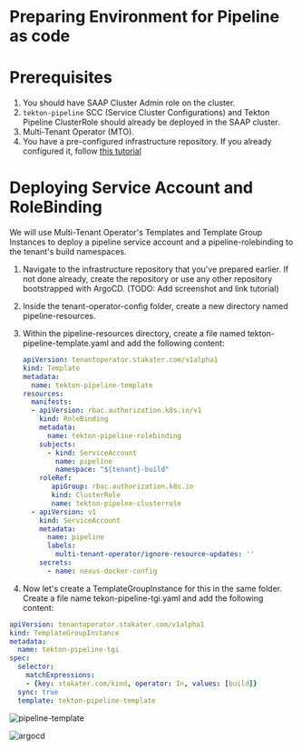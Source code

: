 # Preparing Environment for Pipeline as code

# Prerequisites

1. You should have SAAP Cluster Admin role on the cluster.
2. `tekton-pipeline` SCC (Service Cluster Configurations) and Tekton Pipeline ClusterRole should already be deployed in the SAAP cluster.
3. Multi-Tenant Operator (MTO).
4. You have a pre-configured infrastructure repository. If you already configured it, follow [this tutorial](../../tutorials/01-configure-infra-gitops-config/configure-infra-gitops-repo.md)

# Deploying Service Account and RoleBinding

We will use Multi-Tenant Operator's Templates and Template Group Instances to deploy a pipeline service account and a pipeline-rolebinding to the tenant's build namespaces.

1. Navigate to the infrastructure repository that you've prepared earlier. If not done already, create the repository or use any other repository bootstrapped with ArgoCD. (TODO: Add screenshot and link tutorial)

2. Inside the tenant-operator-config folder, create a new directory named pipeline-resources.

3. Within the pipeline-resources directory, create a file named tekton-pipeline-template.yaml and add the following content:

   ```yaml
   apiVersion: tenantoperator.stakater.com/v1alpha1
   kind: Template
   metadata:
     name: tekton-pipeline-template
   resources:
     manifests:
     - apiVersion: rbac.authorization.k8s.io/v1
       kind: RoleBinding
       metadata:
         name: tekton-pipeline-rolebinding
       subjects:
         - kind: ServiceAccount
           name: pipeline
           namespace: "${tenant}-build"
       roleRef:
          apiGroup: rbac.authorization.k8s.io
          kind: ClusterRole
          name: tekton-pipelne-clusterrole
     - apiVersion: v1
       kind: ServiceAccount
       metadata:
         name: pipeline
         labels:
           multi-tenant-operator/ignore-resource-updates: ''
       secrets:
         - name: nexus-docker-config
   ```
  
4. Now let's create a TemplateGroupInstance for this in the same folder. Create a file name tekon-pipeline-tgi.yaml and add the following content:

  ```yaml
  apiVersion: tenantoperator.stakater.com/v1alpha1
  kind: TemplateGroupInstance
  metadata:
    name: tekton-pipeline-tgi
  spec:
    selector:
      matchExpressions:
      - {key: stakater.com/kind, operator: In, values: [build]}
    sync: true
    template: tekton-pipeline-template
  ```
             
 ![`pipeline-template`](../images/pipeline-template.png)

 ![`argocd`](../images/argocd-sync.png)
